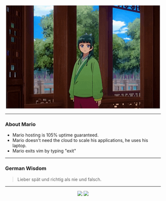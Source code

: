 <p align="center">
  <img src="assets/maomao.gif" />
</p>

---

### About Mario
- Mario hosting is 105% uptime guaranteed.
- Mario doesn't need the cloud to scale his applications, he uses his laptop.
- Mario exits vim by typing "exit"

---

### German Wisdom
> Lieber spät und richtig als nie und falsch.

---

<p align="center">
  <a>
    <img height="180em" src="https://github-readme-stats-eight-theta.vercel.app/api?username=Torfkopp&show_icons=true&theme=dark&include_all_commits=true&count_private=true"/>
  </a>
  <a href="https://github.com/Torfkopp?tab=repositories">
    <img height="180em" src="https://github-readme-stats-eight-theta.vercel.app/api/top-langs/?username=torfkopp&layout=compact&theme=dark&langs_count=8&hide=java"/>
  </a>
</p>
